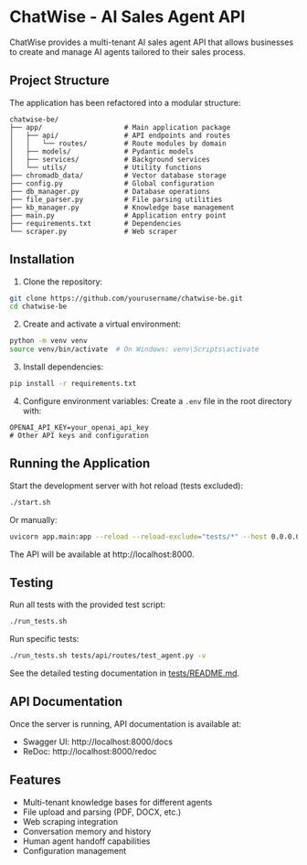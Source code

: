 # ChatWise - AI Sales Agent API

ChatWise provides a multi-tenant AI sales agent API that allows businesses to create and manage AI agents tailored to their sales process.

## Project Structure

The application has been refactored into a modular structure:

```
chatwise-be/
├── app/                    # Main application package
│   ├── api/                # API endpoints and routes
│   │   └── routes/         # Route modules by domain
│   ├── models/             # Pydantic models
│   ├── services/           # Background services
│   └── utils/              # Utility functions
├── chromadb_data/          # Vector database storage
├── config.py               # Global configuration
├── db_manager.py           # Database operations
├── file_parser.py          # File parsing utilities
├── kb_manager.py           # Knowledge base management
├── main.py                 # Application entry point
├── requirements.txt        # Dependencies
└── scraper.py              # Web scraper
```

## Installation

1. Clone the repository:
```bash
git clone https://github.com/yourusername/chatwise-be.git
cd chatwise-be
```

2. Create and activate a virtual environment:
```bash
python -m venv venv
source venv/bin/activate  # On Windows: venv\Scripts\activate
```

3. Install dependencies:
```bash
pip install -r requirements.txt
```

4. Configure environment variables:
Create a `.env` file in the root directory with:
```
OPENAI_API_KEY=your_openai_api_key
# Other API keys and configuration
```

## Running the Application

Start the development server with hot reload (tests excluded):

```bash
./start.sh
```

Or manually:

```bash
uvicorn app.main:app --reload --reload-exclude="tests/*" --host 0.0.0.0 --port 8000
```

The API will be available at http://localhost:8000.

## Testing

Run all tests with the provided test script:

```bash
./run_tests.sh
```

Run specific tests:

```bash
./run_tests.sh tests/api/routes/test_agent.py -v
```

See the detailed testing documentation in [tests/README.md](tests/README.md).

## API Documentation

Once the server is running, API documentation is available at:
- Swagger UI: http://localhost:8000/docs
- ReDoc: http://localhost:8000/redoc

## Features

- Multi-tenant knowledge bases for different agents
- File upload and parsing (PDF, DOCX, etc.)
- Web scraping integration
- Conversation memory and history
- Human agent handoff capabilities
- Configuration management 